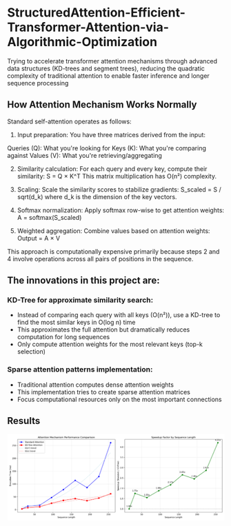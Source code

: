 # StructuredAttention-Efficient-Transformer-Attention-via-Algorithmic-Optimization
Trying to accelerate transformer attention mechanisms through advanced data structures (KD-trees and segment trees), reducing the quadratic complexity of traditional attention to enable faster inference and longer sequence processing

## How Attention Mechanism Works Normally
Standard self-attention operates as follows:

1. Input preparation: You have three matrices derived from the input:

Queries (Q): What you're looking for
Keys (K): What you're comparing against
Values (V): What you're retrieving/aggregating

2. Similarity calculation: For each query and every key, compute their similarity:
S = Q × K^T
This matrix multiplication has O(n²) complexity.

3. Scaling: Scale the similarity scores to stabilize gradients:
S_scaled = S / sqrt(d_k)
where d_k is the dimension of the key vectors.

4. Softmax normalization: Apply softmax row-wise to get attention weights:
A = softmax(S_scaled)

5. Weighted aggregation: Combine values based on attention weights:
Output = A × V

This approach is computationally expensive primarily because steps 2 and 4 involve operations across all pairs of positions in the sequence.

## The innovations in this project are:

### KD-Tree for approximate similarity search:

- Instead of comparing each query with all keys (O(n²)), use a KD-tree to find the most similar keys in O(log n) time
- This approximates the full attention but dramatically reduces computation for long sequences
- Only compute attention weights for the most relevant keys (top-k selection)


### Sparse attention patterns implementation:

- Traditional attention computes dense attention weights
- This implementation tries to create sparse attention matrices
- Focus computational resources only on the most important connections

## Results

![graphical results](attention_performance.png)
